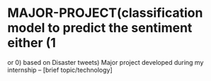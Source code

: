 # MAJOR-PROJECT(classification model to predict the sentiment either (1
or 0) based on Disaster tweets)
Major project developed during my internship – [brief topic/technology]
